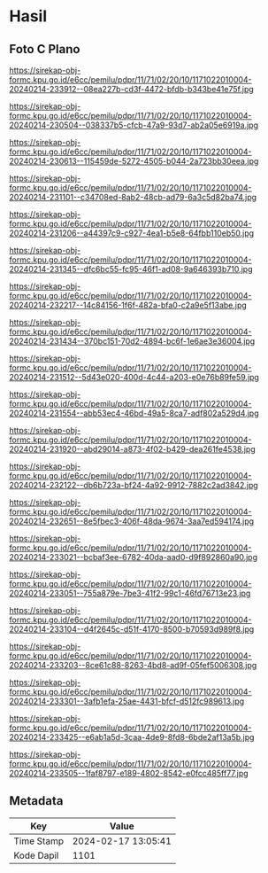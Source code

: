# Hasil

## Foto C Plano

https://sirekap-obj-formc.kpu.go.id/e6cc/pemilu/pdpr/11/71/02/20/10/1171022010004-20240214-233912--08ea227b-cd3f-4472-bfdb-b343be41e75f.jpg

https://sirekap-obj-formc.kpu.go.id/e6cc/pemilu/pdpr/11/71/02/20/10/1171022010004-20240214-230504--038337b5-cfcb-47a9-93d7-ab2a05e6919a.jpg

https://sirekap-obj-formc.kpu.go.id/e6cc/pemilu/pdpr/11/71/02/20/10/1171022010004-20240214-230613--115459de-5272-4505-b044-2a723bb30eea.jpg

https://sirekap-obj-formc.kpu.go.id/e6cc/pemilu/pdpr/11/71/02/20/10/1171022010004-20240214-231101--c34708ed-8ab2-48cb-ad79-6a3c5d82ba74.jpg

https://sirekap-obj-formc.kpu.go.id/e6cc/pemilu/pdpr/11/71/02/20/10/1171022010004-20240214-231206--a44397c9-c927-4ea1-b5e8-64fbb110eb50.jpg

https://sirekap-obj-formc.kpu.go.id/e6cc/pemilu/pdpr/11/71/02/20/10/1171022010004-20240214-231345--dfc6bc55-fc95-46f1-ad08-9a646393b710.jpg

https://sirekap-obj-formc.kpu.go.id/e6cc/pemilu/pdpr/11/71/02/20/10/1171022010004-20240214-232217--14c84156-1f6f-482a-bfa0-c2a9e5f13abe.jpg

https://sirekap-obj-formc.kpu.go.id/e6cc/pemilu/pdpr/11/71/02/20/10/1171022010004-20240214-231434--370bc151-70d2-4894-bc6f-1e6ae3e36004.jpg

https://sirekap-obj-formc.kpu.go.id/e6cc/pemilu/pdpr/11/71/02/20/10/1171022010004-20240214-231512--5d43e020-400d-4c44-a203-e0e76b89fe59.jpg

https://sirekap-obj-formc.kpu.go.id/e6cc/pemilu/pdpr/11/71/02/20/10/1171022010004-20240214-231554--abb53ec4-46bd-49a5-8ca7-adf802a529d4.jpg

https://sirekap-obj-formc.kpu.go.id/e6cc/pemilu/pdpr/11/71/02/20/10/1171022010004-20240214-231920--abd29014-a873-4f02-b429-dea261fe4538.jpg

https://sirekap-obj-formc.kpu.go.id/e6cc/pemilu/pdpr/11/71/02/20/10/1171022010004-20240214-232122--db6b723a-bf24-4a92-9912-7882c2ad3842.jpg

https://sirekap-obj-formc.kpu.go.id/e6cc/pemilu/pdpr/11/71/02/20/10/1171022010004-20240214-232651--8e5fbec3-406f-48da-9674-3aa7ed594174.jpg

https://sirekap-obj-formc.kpu.go.id/e6cc/pemilu/pdpr/11/71/02/20/10/1171022010004-20240214-233021--bcbaf3ee-6782-40da-aad0-d9f892860a90.jpg

https://sirekap-obj-formc.kpu.go.id/e6cc/pemilu/pdpr/11/71/02/20/10/1171022010004-20240214-233051--755a879e-7be3-41f2-99c1-46fd76713e23.jpg

https://sirekap-obj-formc.kpu.go.id/e6cc/pemilu/pdpr/11/71/02/20/10/1171022010004-20240214-233104--d4f2645c-d51f-4170-8500-b70593d989f8.jpg

https://sirekap-obj-formc.kpu.go.id/e6cc/pemilu/pdpr/11/71/02/20/10/1171022010004-20240214-233203--8ce61c88-8263-4bd8-ad9f-05fef5006308.jpg

https://sirekap-obj-formc.kpu.go.id/e6cc/pemilu/pdpr/11/71/02/20/10/1171022010004-20240214-233301--3afb1efa-25ae-4431-bfcf-d512fc989613.jpg

https://sirekap-obj-formc.kpu.go.id/e6cc/pemilu/pdpr/11/71/02/20/10/1171022010004-20240214-233425--e6ab1a5d-3caa-4de9-8fd8-6bde2af13a5b.jpg

https://sirekap-obj-formc.kpu.go.id/e6cc/pemilu/pdpr/11/71/02/20/10/1171022010004-20240214-233505--1faf8797-e189-4802-8542-e0fcc485ff77.jpg


## Metadata

| Key        | Value               |
| ---------- | ------------------- |
| Time Stamp | 2024-02-17 13:05:41 |
| Kode Dapil | 1101                |




